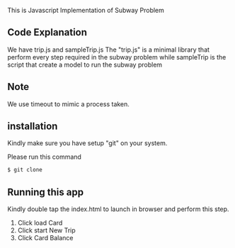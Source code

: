 This is Javascript Implementation of Subway Problem

## Code Explanation
We have trip.js and sampleTrip.js
The "trip.js" is a minimal library that perform every step required in the subway problem while sampleTrip is the script that create a model to run the subway problem

## Note
We use timeout to mimic a process taken.

## installation

Kindly make sure you have setup "git" on your system.

Please run this command
```bash
$ git clone 
```

## Running this app

Kindly double tap the index.html to launch in browser and perform this step.

1. Click load Card
2. Click start New Trip
3. Click Card Balance